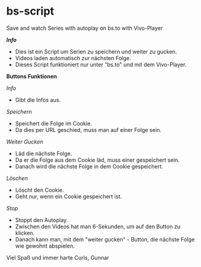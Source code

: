 # bs-script
Save and watch Series with autoplay on bs.to with Vivo-Player

***Info***
- Dies ist ein Script um Serien zu speichern und weiter zu gucken.
- Videos laden automatisch zur nächsten Folge.
- Dieses Script funktioniert nur unter "bs.to" und mit dem Vivo-Player.


**Buttons Funktionen**

*Info*
- Gibt die Infos aus.


*Speichern*
- Speichert die Folge im Cookie.
- Da dies per URL geschied, muss man auf einer Folge sein.


*Weiter Gucken*
- Läd die nächste Folge.
- Da er die Folge aus dem Cookie läd, muss einer gespeichert sein.
- Danach wird die nächste Folge in dem Cookie gespeichert.


*Löschen*
- Löscht den Cookie.
- Geht nur, wenn ein Cookie gespeichert ist.


*Stop*
- Stoppt den Autoplay.
- Zwischen den Videos hat man 6-Sekunden, um auf den Button zu klicken.
- Danach kann man, mit dem "weiter gucken" - Button, die nächste Folge wie gewohnt abspielen.


Viel Spaß und immer harte Curls, Gunnar
